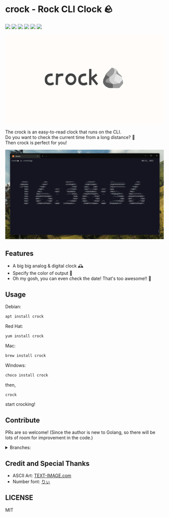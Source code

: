 # crock - Rock CLI Clock 🪨

<img src="https://img.shields.io/github/go-mod/go-version/mirumirumi/crock"> <img src="https://img.shields.io/github/v/release/mirumirumi/crock"> <img src="https://img.shields.io/github/workflow/status/mirumirumi/crock/release"> <img src="https://img.shields.io/github/checks-status/mirumirumi/crock/main"> <img src="https://img.shields.io/homebrew/installs/dy/crock?label=brew%20downloads"> <img src="https://img.shields.io/chocolatey/dt/crock?label=chocolatey%20downloads">

![crock](/assets/main-visual.png)

The crock is an easy-to-read clock that runs on the CLI.  
Do you want to check the current time from a long distance? 👀  
Then crock is perfect for you!

![crocking](/assets/crocking.gif)

## Features

- A big big analog & digital clock 🕰️
- Specify the color of output 🎨
- Oh my gosh, you can even check the date! That's too awesome!! 📅

## Usage

Debian:

```bash
apt install crock
```

Red Hat:

```bash
yum install crock
```

Mac:

```bash
brew install crock
```

Windows:

```powershell
choco install crock
```

then,

```bash
crock
```

start crocking!

## Contribute

PRs are so welcome!
(Since the author is new to Golang, so there will be lots of room for improvement in the code.)

<details>
<summary>Branches:</summary>

- main branch for release: `release/prd`
- daily commit: `main`
</details>

## Credit and Special Thanks

- ASCII Art: [TEXT-IMAGE.com](https://www.text-image.com/about.html)
- Number font: [りぃ](http://aoirii.babyblue.jp/font/riipopkk/index.html)

## LICENSE

MIT
